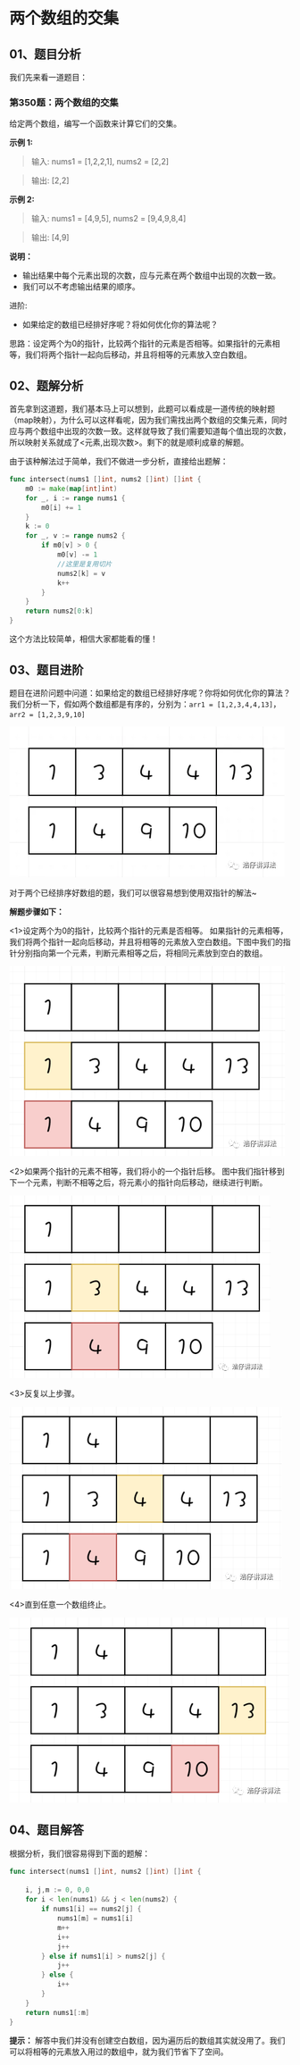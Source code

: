 # 两个数组的交集

## 01、题目分析

我们先来看一道题目：

### 第350题：两个数组的交集

给定两个数组，编写一个函数来计算它们的交集。

**示例 1:**

>输入: nums1 = [1,2,2,1], nums2 = [2,2]

>输出: [2,2]

**示例 2:**

>输入: nums1 = [4,9,5], nums2 = [9,4,9,8,4]

>输出: [4,9]

**说明：**

- 输出结果中每个元素出现的次数，应与元素在两个数组中出现的次数一致。
- 我们可以不考虑输出结果的顺序。

进阶:

- 如果给定的数组已经排好序呢？将如何优化你的算法呢？

思路：设定两个为0的指针，比较两个指针的元素是否相等。如果指针的元素相等，我们将两个指针一起向后移动，并且将相等的元素放入空白数组。

## 02、题解分析

首先拿到这道题，我们基本马上可以想到，此题可以看成是一道传统的映射题（map映射），为什么可以这样看呢，因为我们需找出两个数组的交集元素，同时应与两个数组中出现的次数一致。这样就导致了我们需要知道每个值出现的次数，所以映射关系就成了<元素,出现次数>。剩下的就是顺利成章的解题。

由于该种解法过于简单，我们不做进一步分析，直接给出题解：

```go
func intersect(nums1 []int, nums2 []int) []int {
	m0 := make(map[int]int)
	for _, i := range nums1 {
		m0[i] += 1
	}
	k := 0
	for _, v := range nums2 {
		if m0[v] > 0 {
			m0[v] -= 1
			//这里是复用切片
			nums2[k] = v
			k++
		}
	}
	return nums2[0:k]
}
```

这个方法比较简单，相信大家都能看的懂！

## 03、题目进阶

题目在进阶问题中问道：如果给定的数组已经排好序呢？你将如何优化你的算法？我们分析一下，假如两个数组都是有序的，分别为：`arr1 = [1,2,3,4,4,13]`，`arr2 = [1,2,3,9,10]`

![](../../images/array-intersection.png)

对于两个已经排序好数组的题，我们可以很容易想到使用双指针的解法~

**解题步骤如下：**

<1>设定两个为0的指针，比较两个指针的元素是否相等。 如果指针的元素相等，我们将两个指针一起向后移动，并且将相等的元素放入空白数组。下图中我们的指针分别指向第一个元素，判断元素相等之后，将相同元素放到空白的数组。

![](../../images/array-intersection-1.png)

<2>如果两个指针的元素不相等，我们将小的一个指针后移。 图中我们指针移到下一个元素，判断不相等之后，将元素小的指针向后移动，继续进行判断。

![](../../images/array-intersection-2.png)

<3>反复以上步骤。

![](../../images/array-intersection-3.png)

<4>直到任意一个数组终止。

![](../../images/array-intersection-4.png)

## 04、题目解答

根据分析，我们很容易得到下面的题解：

```go
func intersect(nums1 []int, nums2 []int) []int {

	i, j,m := 0, 0,0
	for i < len(nums1) && j < len(nums2) {
		if nums1[i] == nums2[j] {
			nums1[m] = nums1[i]
			m++
			i++
			j++
		} else if nums1[i] > nums2[j] {
			j++
		} else {
			i++
		}
	}
	return nums1[:m]
}
```

**提示：** 解答中我们并没有创建空白数组，因为遍历后的数组其实就没用了。我们可以将相等的元素放入用过的数组中，就为我们节省下了空间。